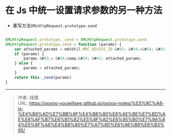 # 在 Js 中统一设置请求参数的另一种方法


- 重写方法`XMLHttpRequest.prototype.send`

```javascript

XMLHttpRequest.prototype._send = XMLHttpRequest.prototype.send
XMLHttpRequest.prototype.send = function (params) {
	var attached_params = mdcUtil.MDC_DEVICE_ID &#43; &#34;=&#34; &#43; mdcUtil.getMdcDeviceId();
	if (params) {
		params &#43;= &#34;&amp;&#34; &#43; attached_params;
	} else {
		params = attached_params;
	}
	return this._send(params)
}

```


---

> 作者: 线偶  
> URL: https://ooooo-youwillsee.github.io/ooooo-notes/%E5%9C%A8-js-%E4%B8%AD%E7%BB%9F%E4%B8%80%E8%AE%BE%E7%BD%AE%E8%AF%B7%E6%B1%82%E5%8F%82%E6%95%B0%E7%9A%84%E5%8F%A6%E4%B8%80%E7%A7%8D%E6%96%B9%E6%B3%95/  


